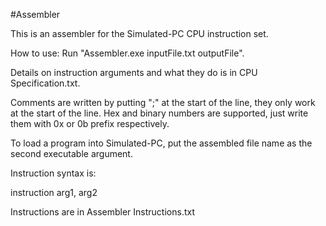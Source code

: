 #Assembler

This is an assembler for the Simulated-PC CPU instruction set.

How to use: Run "Assembler.exe inputFile.txt outputFile".

Details on instruction arguments and what they do is in CPU Specification.txt.

Comments are written by putting ";" at the start of the line, they only work at the start of the line.
Hex and binary numbers are supported, just write them  with 0x or 0b prefix respectively.

To load a program into Simulated-PC, put the assembled file name as the second executable argument.

Instruction syntax is:

instruction arg1, arg2

Instructions are in Assembler Instructions.txt